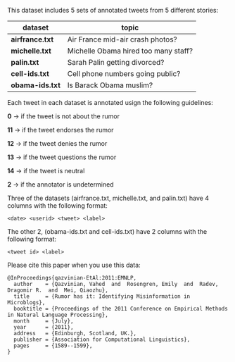 This dataset includes 5 sets of annotated tweets from 5 different stories: 


| dataset  | topic |
|---|---|
| **airfrance.txt**  | Air France mid-air crash photos?  | 
|  **michelle.txt** |  Michelle Obama hired too many staff? |  
|  **palin.txt** |  Sarah Palin getting divorced?  | 
|  **cell-ids.txt** |  Cell phone numbers going public?  | 
|  **obama-ids.txt** |  Is Barack Obama muslim?   | 
	


Each tweet in each dataset is annotated usign the following guidelines:

**0** -> if the tweet is not about the rumor

**11** -> if the tweet endorses the rumor

**12** -> if the tweet denies the rumor

**13** -> if the tweet questions the rumor

**14** -> if the tweet is neutral

**2** -> if the annotator is undetermined


Three of the datasets (airfrance.txt, michelle.txt, and palin.txt) have 4 columns with the following format:

`<date> <userid> <tweet> <label>`

The other 2, (obama-ids.txt and cell-ids.txt) have 2 columns with the following format:

`<tweet id> <label>`


Please cite this paper when you use this data:
```
@InProceedings{qazvinian-EtAl:2011:EMNLP,
  author    = {Qazvinian, Vahed  and  Rosengren, Emily  and  Radev, Dragomir R.  and  Mei, Qiaozhu},
  title     = {Rumor has it: Identifying Misinformation in Microblogs},
  booktitle = {Proceedings of the 2011 Conference on Empirical Methods in Natural Language Processing},
  month     = {July},
  year      = {2011},
  address   = {Edinburgh, Scotland, UK.},
  publisher = {Association for Computational Linguistics},
  pages     = {1589--1599},
}
```

